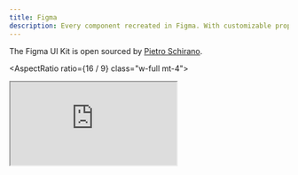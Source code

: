 ```yaml
---
title: Figma
description: Every component recreated in Figma. With customizable props, typography and icons.
---
```


<script>
  import { AspectRatio } from '$lib/registry/ui/aspect-ratio';
</script>

The Figma UI Kit is open sourced by [Pietro Schirano](https://twitter.com/skirano).

<AspectRatio ratio={16 / 9} class="w-full mt-4">

  <iframe
    title="Figma page for shadcn"
    src="https://embed.figma.com/file/1203061493325953101/hf_embed?community_viewer=true&embed_host=shadcn&hub_file_id=1203061493325953101&kind=&viewer=1"
    class="h-full w-full overflow-hidden rounded-lg border bg-muted"
  />
</AspectRatio>

## Grab a copy

https://www.figma.com/community/file/1203061493325953101
